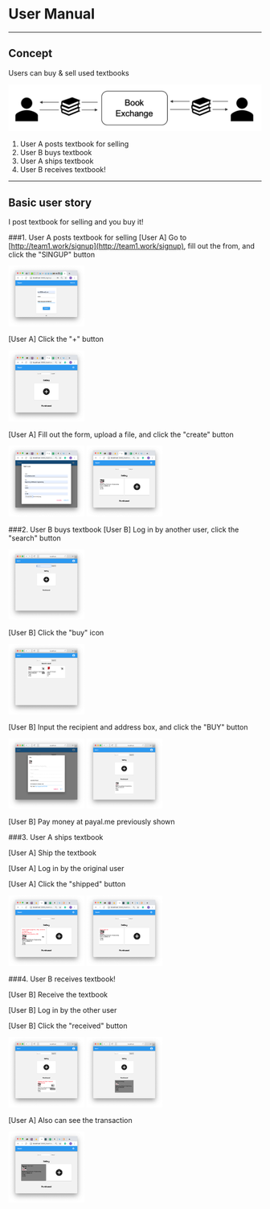 # User Manual

----
## Concept
Users can buy & sell used textbooks

![1-1](./images/1-1.png)


1. User A posts textbook for selling
1. User B buys textbook
1. User A ships textbook
1. User B receives textbook!

----
## Basic user story
I post textbook for selling and you buy it!

###1. User A posts textbook for selling
[User A] Go to [http://team1.work/signup](http://team1.work/signup), fill out the from, and click the "SINGUP" button

<img src="./images/2-1.png" width="30%" height="30%" />

[User A] Click the  "+" button

<img src="./images/2-2.png" width="30%" height="30%" />

[User A] Fill out the form, upload a file, and click the "create" button

<img src="./images/2-3.png" width="30%" height="30%" />

<img src="./images/2-4.png" width="30%" height="30%" />

###2. User B buys textbook
[User B] Log in by another user, click the "search" button

<img src="./images/2-5.png" width="30%" height="30%" />

[User B] Click the "buy" icon

<img src="./images/2-6.png" width="30%" height="30%" />

[User B] Input the recipient and address box, and click the "BUY" button

<img src="./images/2-7.png" width="30%" height="30%" />

<img src="./images/2-8.png" width="30%" height="30%" />

[User B] Pay money at payal.me previously shown 

###3. User A ships textbook

[User A] Ship the textbook

[User A] Log in by the original user

[User A] Click the "shipped" button

<img src="./images/2-9.png" width="30%" height="30%" />

<img src="./images/2-10.png" width="30%" height="30%" />

###4. User B receives textbook!

[User B] Receive the textbook

[User B] Log in by the other user

[User B] Click the "received" button

<img src="./images/2-11.png" width="30%" height="30%" />

<img src="./images/2-12.png" width="30%" height="30%" />

[User A] Also can see the transaction

<img src="./images/2-13.png" width="30%" height="30%" />
